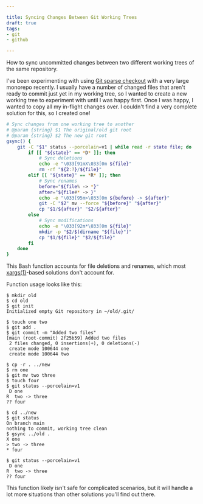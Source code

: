 ```yaml
---

title: Syncing Changes Between Git Working Trees
draft: true
tags:
- git
- github

---
```


How to sync uncommitted changes between two different working trees of the same repository.

I've been experimenting with using [Git sparse checkout](https://git-scm.com/docs/git-sparse-checkout) with a very large monorepo recently. I usually have a number of changed files that aren't ready to commit just yet in my working tree, so I wanted to create a new working tree to experiment with until I was happy first. Once I was happy, I wanted to copy all my in-flight changes over. I couldn't find a very complete solution for this, so I created one!

```bash
# Sync changes from one working tree to another
# @param {string} $1 The original/old git root
# @param {string} $2 The new git root
gsync() {
    git -C "$1" status --porcelain=v1 | while read -r state file; do
        if [[ "${state}" == *D* ]]; then
            # Sync deletions
            echo -e "\033[91mX\033[0m ${file}"
            rm -rf "${2:?}/${file}"
        elif [[ "${state}" == *R* ]]; then
            # Sync renames
            before="${file% -> *}"
            after="${file#* -> }"
            echo -e "\033[95m>\033[0m ${before} -> ${after}"
            git -C "$2" mv --force "${before}" "${after}"
            cp "$1/${after}" "$2/${after}"
        else
            # Sync modifications
            echo -e "\033[92m*\033[0m ${file}"
            mkdir -p "$2/$(dirname "${file}")"
            cp "$1/${file}" "$2/${file}"
        fi
    done
}
```

This Bash function accounts for file deletions and renames, which most [xargs(1)](https://linux.die.net/man/1/xargs)-based solutions don't account for.

Function usage looks like this:

```shell
$ mkdir old
$ cd old
$ git init
Initialized empty Git repository in ~/old/.git/

$ touch one two
$ git add .
$ git commit -m "Added two files"
[main (root-commit) 2f25b59] Added two files
 2 files changed, 0 insertions(+), 0 deletions(-)
 create mode 100644 one
 create mode 100644 two

$ cp -r . ../new
$ rm one
$ git mv two three
$ touch four
$ git status --porcelain=v1
 D one
R  two -> three
?? four

$ cd ../new
$ git status
On branch main
nothing to commit, working tree clean
$ gsync ../old .
X one
> two -> three
* four

$ git status --porcelain=v1
 D one
R  two -> three
?? four
```

This function likely isn't safe for complicated scenarios, but it will handle a lot more situations than other solutions you'll find out there.
<!--stackedit_data:
eyJoaXN0b3J5IjpbLTE4MzI2Mzc5OCwyMTE3OTY3MjQ5LC0xMj
A5MDA5OTI3XX0=
-->